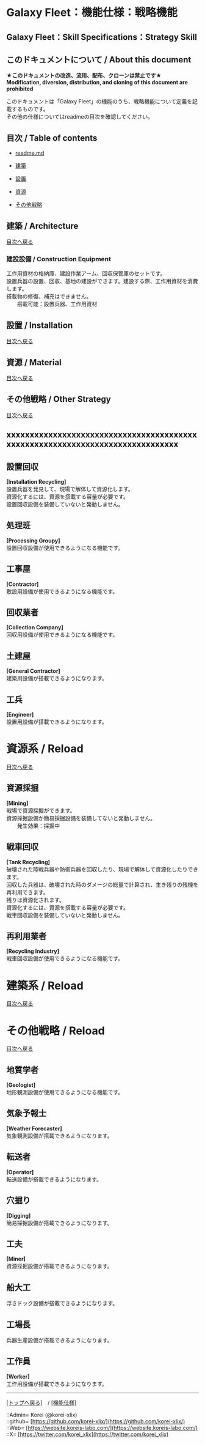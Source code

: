 # Galaxy Fleet：機能仕様：戦略機能

## Galaxy Fleet：Skill Specifications：Strategy Skill

## このドキュメントについて / About this document

**★このドキュメントの改造、流用、配布、クローンは禁止です★**  
    **Modification, diversion, distribution, and cloning of this document are prohibited**  
  
このドキュメントは「Galaxy Fleet」の機能のうち、戦略機能について定義を記載するものです。  
その他の仕様についてはreadmeの目次を確認してください。  





## 目次 / Table of contents

* [readme.md](/readme.md)

* [建築](#建築--architecture)
* [設置](#設置--installation)
* [資源](#資源--material)
* [その他戦略](#その他戦略--other-strategy)





## 建築 / Architecture

[目次へ戻る](#目次--table-of-contents)  
  

### 建設設備 / Construction Equipment
  
工作用資材の格納庫、建設作業アーム、回収保管庫のセットです。  
設置兵器の設置、回収、基地の建設ができます。建設する際、工作用資材を消費します。  
搭載物の修復、補充はできません。  
　　搭載可能：設置兵器、工作用資材  
  





## 設置 / Installation

[目次へ戻る](#目次--table-of-contents)  
  





## 資源 / Material

[目次へ戻る](#目次--table-of-contents)  
  





## その他戦略 / Other Strategy

[目次へ戻る](#目次--table-of-contents)  
  









## xxxxxxxxxxxxxxxxxxxxxxxxxxxxxxxxxxxxxxxxxxxxxxxxxxxxxxxxxxxxxxxxxxxxxxxxxxxxxx



## 設置回収
**[Installation Recycling]**  
設置兵器を発見して、現場で解体して資源化します。  
資源化するには、資源を搭載する容量が必要です。  
設置回収設備を装備していないと発動しません。  


## 処理班
**[Processing Groupy]**  
設置回収設備が使用できるようになる機能です。  

## 工事屋
**[Contractor]**  
敷設用設備が使用できるようになる機能です。  


## 回収業者
**[Collection Company]**  
回収用設備が使用できるようになる機能です。  

## 土建屋
**[General Contractor]**  
建築用設備が搭載できるようになります。  


## 工兵
**[Engineer]**  
設置用設備が搭載できるようになります。  







<h1 id="aReload">資源系 / Reload</h1>  
  
[目次へ戻る](#aMokuji)  
  







## 資源採掘
**[Mining]**  
戦場で資源採掘ができます。  
資源採掘設備か簡易採掘設備を装備してないと発動しません。  
　　発生効果：採掘中  

## 戦車回収
**[Tank Recycling]**  
破壊された陸戦兵器や防衛兵器を回収したり、現場で解体して資源化したりできます。  
回収した兵器は、破壊された時のダメージの総量で計算され、生き残りの残機を再利用できます。  
残りは資源化されます。  
資源化するには、資源を搭載する容量が必要です。  
戦車回収設備を装備していないと発動しません。  


## 再利用業者
**[Recycling Industry]**  
戦車回収設備が使用できるようになる機能です。  







<h1 id="aReload">建築系 / Reload</h1>  
  
[目次へ戻る](#aMokuji)  
  







<h1 id="aReload">その他戦略 / Reload</h1>  
  
[目次へ戻る](#aMokuji)  
  



## 地質学者
**[Geologist]**  
地形観測設備が使用できるようになる機能です。  


## 気象予報士
**[Weather Forecaster]**  
気象観測設備が搭載できるようになります。  


## 転送者
**[Operator]**  
転送設備が搭載できるようになります。  

## 穴掘り
**[Digging]**  
簡易採掘設備が搭載できるようになります。  


## 工夫
**[Miner]**  
資源採掘設備が搭載できるようになります。  


## 船大工
浮きドック設備が搭載できるようになります。  



## 工場長
兵器生産設備が搭載できるようになります。  


## 工作員
**[Worker]**  
工作用設備が搭載できるようになります。  






***
[[トップへ戻る]](/readme.md)　/
[[機能仕様]](/skill/readme.md)  
  
::Admin= Korei (@korei-xlix)  
::github= [https://github.com/korei-xlix/](https://github.com/korei-xlix/)  
::Web= [https://website.koreis-labo.com/](https://website.koreis-labo.com/)  
::X= [https://twitter.com/korei_xlix](https://twitter.com/korei_xlix)  
